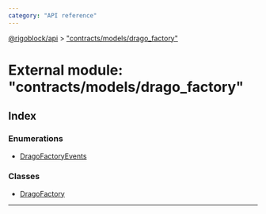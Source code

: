 ```yaml
---
category: "API reference"
---
```



[@rigoblock/api](../quick_start.md) > ["contracts/models/drago_factory"](../modules/_contracts_models_drago_factory_.md)

# External module: "contracts/models/drago_factory"

## Index

### Enumerations

* [DragoFactoryEvents](../enums/_contracts_models_drago_factory_.dragofactoryevents.md)

### Classes

* [DragoFactory](../classes/_contracts_models_drago_factory_.dragofactory.md)

---

